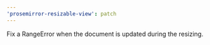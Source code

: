 ```yaml
---
'prosemirror-resizable-view': patch
---
```


Fix a RangeError when the document is updated during the resizing.
